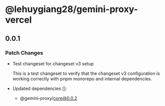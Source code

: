 # @lehuygiang28/gemini-proxy-vercel

## 0.0.1

### Patch Changes

- Test changeset for changeset v3 setup

    This is a test changeset to verify that the changeset v3 configuration is working correctly with pnpm monorepo and internal dependencies.

- Updated dependencies []:
    - @gemini-proxy/core@0.0.2
